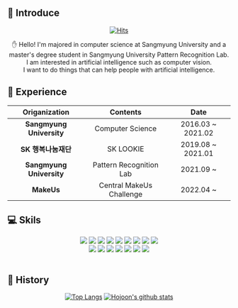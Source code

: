 

## 🎈 Introduce
<div align="center">

[![Hits](https://hits.seeyoufarm.com/api/count/incr/badge.svg?url=https%3A%2F%2Fgithub.com%2FYouHojoon&count_bg=%239999FF&title_bg=%239999FF&icon=github.svg&icon_color=%23E7E7E7&title=hits&edge_flat=false)](https://hits.seeyoufarm.com)

<p align = "center">
  ✋ Hello! I'm majored in computer science at Sangmyung University and a master's degree student in Sangmyung University Pattern Recognition Lab.
I am interested in artificial intelligence such as computer vision.
  <br>
I want to do things that can help people with artificial intelligence. 
</p>

</div>

## 🏁 Experience
<div align="center">
  
|        Origanization     |     Contents     |      Date     |
|:----------------:|:----------------:|:--------------------:|
|   **Sangmyung University**  | Computer Science |  2016.03 ~ 2021.02|
| **SK 행복나눔재단** |     SK LOOKIE    |       2019.08 ~ 2021.01     |
| **Sangmyung University** |   Pattern Recognition Lab   |       2021.09 ~    |
| **MakeUs** |  Central MakeUs Challenge |       2022.04 ~    |

</div>

## 💻 Skils
<div align = "center">
  <a><img src="https://img.shields.io/badge/C-A8B9CC?style=flat&logo=C&logoColor=white"/></a>
  <a><img src="https://img.shields.io/badge/C++-00599C?style=flat&logo=C%2B%2B&logoColor=white"/></a>
  <a><img src="https://img.shields.io/badge/Java-007396?style=flat&logo=Java&logoColor=white"/></a>
  <a><img src="https://img.shields.io/badge/Spring-6DB33F?style=flat&logo=Spring&logoColor=white"/></a>
  <a><img src="https://img.shields.io/badge/SpringBoot-6DB33F?style=flat&logo=SpringBoot&logoColor=white"/></a>
  <a><img src="https://img.shields.io/badge/SpringSecurity-6DB33F?style=flat&logo=SpringSecurity&logoColor=white"/></a>
  <a><img src="https://img.shields.io/badge/AWS-232F3E?style=flat&logo=Amazon AWS&logoColor=white"/></a>
  <a><img src="https://img.shields.io/badge/Docker-2496ED?style=flat&logo=Docker&logoColor=white"/></a>
  <a><img src="https://img.shields.io/badge/Jenkins-D24939?style=flat&logo=Jenkins&logoColor=white"/></a>
  
  <br>
  <a><img src="https://img.shields.io/badge/Python-3776AB?style=flat&logo=Python&logoColor=white"/></a>
  <a><img src="https://img.shields.io/badge/Pytorch-EE4C2C?style=flat&logo=Pytorch&logoColor=white"/></a>
  <a><img src="https://img.shields.io/badge/Anaconda-44A833?style=flat&logo=Anaconda&logoColor=white"/></a>
  <a><img src="https://img.shields.io/badge/Jupyter-F37626?style=flat&logo=Jupyter&logoColor=white"/></a>
  <a><img src="https://img.shields.io/badge/Colab-F9AB00?style=flat&logo=Google Colab&logoColor=white"/></a>
  <a><img src="https://img.shields.io/badge/Swift-F05138?style=flat&logo=Swift&logoColor=white"/></a>
  <a><img src="https://img.shields.io/badge/ReactiveX-B7178C?style=flat&logo=ReactiveX&logoColor=white"/></a>
  
</div>

<br>


## 📝 History
<div align="center">
  
[![Top Langs](https://github-readme-stats.vercel.app/api/top-langs/?username=YouHojoon&layout=compact&theme=gotham)](https://github.com/anuraghazra/github-readme-stats)
[![Hojoon's github stats](https://github-readme-stats.vercel.app/api?username=YouHojoon&theme=dark)](https://github.com/anuraghazra/github-readme-stats)

</div>

<!--
**YouHojoon/YouHojoon** is a ✨ _special_ ✨ repository because its `README.md` (this file) appears on your GitHub profile.

Here are some ideas to get you started:

- 🔭 I’m currently working on ...
- 🌱 I’m currently learning ...
- 👯 I’m looking to collaborate on ...
- 🤔 I’m looking for help with ...
- 💬 Ask me about ...
- 📫 How to reach me: ...
- 😄 Pronouns: ...
- ⚡ Fun fact: ...
-->
